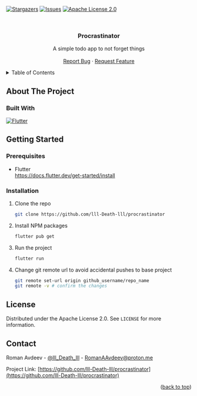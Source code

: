 <a id="readme-top"></a>

<!-- PROJECT SHIELDS -->
[![Stargazers][stars-shield]][stars-url]
[![Issues][issues-shield]][issues-url]
[![Apache License 2.0][license-shield]][license-url]



<!-- PROJECT LOGO -->
<br />
<div align="center">
  <!-- <a href="https://github.com/lll-Death-lll/procrastinator/">
    <img src="images/logo.png" alt="Logo" width="80" height="80">
  </a> -->

  <h3 align="center">Procrastinator</h3>

  <p align="center">
    A simple todo app to not forget things
    <br />
    <br />
    <a href="https://github.com/lll-Death-lll/procrastinator/issues/new?labels=bug&template=bug-report---.md">Report Bug</a>
    ·
    <a href="https://github.com/lll-Death-lll/procrastinator/issues/new?labels=enhancement&template=feature-request---.md">Request Feature</a>
  </p>
</div>



<!-- TABLE OF CONTENTS -->
<details>
  <summary>Table of Contents</summary>
  <ol>
    <li>
      <a href="#about-the-project">About The Project</a>
      <ul>
        <li><a href="#built-with">Built With</a></li>
      </ul>
    </li>
    <li>
      <a href="#getting-started">Getting Started</a>
      <ul>
        <li><a href="#prerequisites">Prerequisites</a></li>
        <li><a href="#installation">Installation</a></li>
      </ul>
    </li>
    <!-- <li><a href="#usage">Usage</a></li> -->
    <li><a href="#license">License</a></li>
    <li><a href="#contact">Contact</a></li>
    <li><a href="#acknowledgments">Acknowledgments</a></li>
  </ol>
</details>

<!-- ABOUT THE PROJECT -->
## About The Project




### Built With

[![Flutter][Flutter-shield]][Flutter-url]


<!-- GETTING STARTED -->
## Getting Started

### Prerequisites

* Flutter  
  https://docs.flutter.dev/get-started/install

### Installation

1. Clone the repo
   ```sh
   git clone https://github.com/lll-Death-lll/procrastinator
   ```
2. Install NPM packages
   ```sh
   flutter pub get
   ```
3. Run the project
   ```sh
   flutter run
   ```
4. Change git remote url to avoid accidental pushes to base project
   ```sh
   git remote set-url origin github_username/repo_name
   git remote -v # confirm the changes
   ```



<!-- USAGE EXAMPLES -->
<!-- ## Usage -->



<!-- LICENSE -->
## License

Distributed under the Apache License 2.0. See `LICENSE` for more information.



<!-- CONTACT -->
## Contact

Roman Avdeev - [@lll_Death_lll](https://t.me/lll_Death_lll) - RomanAAvdeev@proton.me

Project Link: [https://github.com/lll-Death-lll/procrastinator](https://github.com/lll-Death-lll/procrastinator)

<p align="right">(<a href="#readme-top">back to top</a>)</p>



[Flutter-shield]: https://img.shields.io/badge/Flutter-%2302569B.svg?style=for-the-badge&logo=Flutter&logoColor=white
[Flutter-url]: https://flutter.dev/
[stars-shield]: https://img.shields.io/github/stars/lll-Death-lll/procrastinator.svg?style=for-the-badge
[stars-url]: https://github.com/lll-Death-lll/procrastinator/stargazers
[issues-shield]: https://img.shields.io/github/issues/lll-Death-lll/procrastinator.svg?style=for-the-badge
[issues-url]: https://github.com/lll-Death-lll/procrastinator/issues
[license-shield]: https://img.shields.io/github/license/lll-Death-lll/procrastinator?style=for-the-badge
[license-url]: https://github.com/lll-Death-lll/procrastinator/blob/main/LICENSE